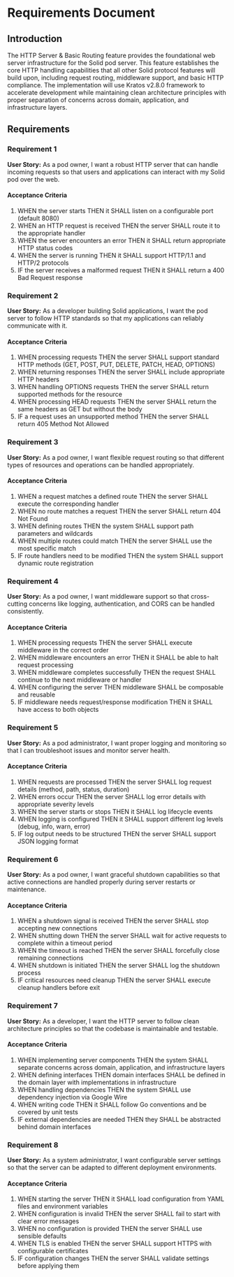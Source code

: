 # Requirements Document

## Introduction

The HTTP Server & Basic Routing feature provides the foundational web server infrastructure for the Solid pod server. This feature establishes the core HTTP handling capabilities that all other Solid protocol features will build upon, including request routing, middleware support, and basic HTTP compliance. The implementation will use Kratos v2.8.0 framework to accelerate development while maintaining clean architecture principles with proper separation of concerns across domain, application, and infrastructure layers.


## Requirements

### Requirement 1

**User Story:** As a pod owner, I want a robust HTTP server that can handle incoming requests so that users and applications can interact with my Solid pod over the web.

#### Acceptance Criteria

1. WHEN the server starts THEN it SHALL listen on a configurable port (default 8080)
2. WHEN an HTTP request is received THEN the server SHALL route it to the appropriate handler
3. WHEN the server encounters an error THEN it SHALL return appropriate HTTP status codes
4. WHEN the server is running THEN it SHALL support HTTP/1.1 and HTTP/2 protocols
5. IF the server receives a malformed request THEN it SHALL return a 400 Bad Request response

### Requirement 2

**User Story:** As a developer building Solid applications, I want the pod server to follow HTTP standards so that my applications can reliably communicate with it.

#### Acceptance Criteria

1. WHEN processing requests THEN the server SHALL support standard HTTP methods (GET, POST, PUT, DELETE, PATCH, HEAD, OPTIONS)
2. WHEN returning responses THEN the server SHALL include appropriate HTTP headers
3. WHEN handling OPTIONS requests THEN the server SHALL return supported methods for the resource
4. WHEN processing HEAD requests THEN the server SHALL return the same headers as GET but without the body
5. IF a request uses an unsupported method THEN the server SHALL return 405 Method Not Allowed

### Requirement 3

**User Story:** As a pod owner, I want flexible request routing so that different types of resources and operations can be handled appropriately.

#### Acceptance Criteria

1. WHEN a request matches a defined route THEN the server SHALL execute the corresponding handler
2. WHEN no route matches a request THEN the server SHALL return 404 Not Found
3. WHEN defining routes THEN the system SHALL support path parameters and wildcards
4. WHEN multiple routes could match THEN the server SHALL use the most specific match
5. IF route handlers need to be modified THEN the system SHALL support dynamic route registration

### Requirement 4

**User Story:** As a pod owner, I want middleware support so that cross-cutting concerns like logging, authentication, and CORS can be handled consistently.

#### Acceptance Criteria

1. WHEN processing requests THEN the server SHALL execute middleware in the correct order
2. WHEN middleware encounters an error THEN it SHALL be able to halt request processing
3. WHEN middleware completes successfully THEN the request SHALL continue to the next middleware or handler
4. WHEN configuring the server THEN middleware SHALL be composable and reusable
5. IF middleware needs request/response modification THEN it SHALL have access to both objects

### Requirement 5

**User Story:** As a pod administrator, I want proper logging and monitoring so that I can troubleshoot issues and monitor server health.

#### Acceptance Criteria

1. WHEN requests are processed THEN the server SHALL log request details (method, path, status, duration)
2. WHEN errors occur THEN the server SHALL log error details with appropriate severity levels
3. WHEN the server starts or stops THEN it SHALL log lifecycle events
4. WHEN logging is configured THEN it SHALL support different log levels (debug, info, warn, error)
5. IF log output needs to be structured THEN the server SHALL support JSON logging format

### Requirement 6

**User Story:** As a pod owner, I want graceful shutdown capabilities so that active connections are handled properly during server restarts or maintenance.

#### Acceptance Criteria

1. WHEN a shutdown signal is received THEN the server SHALL stop accepting new connections
2. WHEN shutting down THEN the server SHALL wait for active requests to complete within a timeout period
3. WHEN the timeout is reached THEN the server SHALL forcefully close remaining connections
4. WHEN shutdown is initiated THEN the server SHALL log the shutdown process
5. IF critical resources need cleanup THEN the server SHALL execute cleanup handlers before exit

### Requirement 7

**User Story:** As a developer, I want the HTTP server to follow clean architecture principles so that the codebase is maintainable and testable.

#### Acceptance Criteria

1. WHEN implementing server components THEN the system SHALL separate concerns across domain, application, and infrastructure layers
2. WHEN defining interfaces THEN domain interfaces SHALL be defined in the domain layer with implementations in infrastructure
3. WHEN handling dependencies THEN the system SHALL use dependency injection via Google Wire
4. WHEN writing code THEN it SHALL follow Go conventions and be covered by unit tests
5. IF external dependencies are needed THEN they SHALL be abstracted behind domain interfaces

### Requirement 8

**User Story:** As a system administrator, I want configurable server settings so that the server can be adapted to different deployment environments.

#### Acceptance Criteria

1. WHEN starting the server THEN it SHALL load configuration from YAML files and environment variables
2. WHEN configuration is invalid THEN the server SHALL fail to start with clear error messages
3. WHEN no configuration is provided THEN the server SHALL use sensible defaults
4. WHEN TLS is enabled THEN the server SHALL support HTTPS with configurable certificates
5. IF configuration changes THEN the server SHALL validate settings before applying them